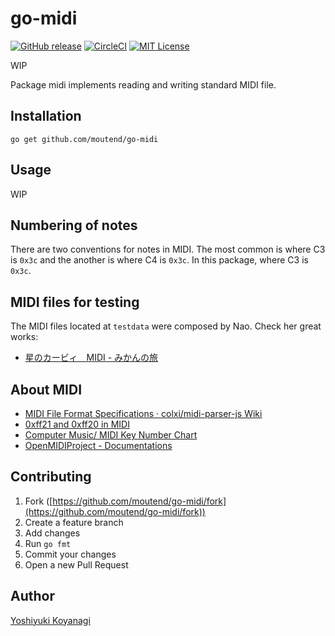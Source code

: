 go-midi
========

[![GitHub release](https://img.shields.io/github/release/moutend/go-midi.svg?style=flat-square)][release]
[![CircleCI](https://circleci.com/gh/moutend/go-midi.svg?style=svg&circle-token=e7748578056ded93a5532904c047fc0f23db3bba)](https://circleci.com/gh/moutend/go-midi)
[![MIT License](https://img.shields.io/badge/license-MIT-blue.svg?style=flat-square)][license]

[release]: https://github.com/moutend/go-midi/releases
[status]: https://circleci.com/gh/moutend/go-midi
[license]: https://github.com/moutend/go-midi/blob/master/LICENSE

WIP

Package midi implements reading and writing standard MIDI file.

## Installation

```console
go get github.com/moutend/go-midi
```

## Usage

WIP

## Numbering of notes

There are two conventions for notes in MIDI. The most common is where C3 is `0x3c` and the another is where C4 is `0x3c`. In this package, where C3 is `0x3c`.

## MIDI files for testing

The MIDI files located at `testdata` were composed by Nao. Check her great works:

- [星のカービィ　MIDI - みかんの旅](http://mikannotabi.blog31.fc2.com/blog-entry-6.html)

## About MIDI

- [MIDI File Format Specifications · colxi/midi-parser-js Wiki](https://github.com/colxi/midi-parser-js/wiki/MIDI-File-Format-Specifications)
- [0xff21 and 0xff20 in MIDI](https://groups.google.com/forum/#!topic/comp.music.midi/_MIjgi-8xQQ)
- [Computer Music/ MIDI Key Number Chart](http://computermusicresource.com/midikeys.html)
- [OpenMIDIProject - Documentations](http://openmidiproject.osdn.jp/documentations_en.html)

## Contributing

1. Fork ([https://github.com/moutend/go-midi/fork](https://github.com/moutend/go-midi/fork))
1. Create a feature branch
1. Add changes
1. Run `go fmt`
1. Commit your changes
1. Open a new Pull Request

## Author

[Yoshiyuki Koyanagi](https://github.com/moutend)
